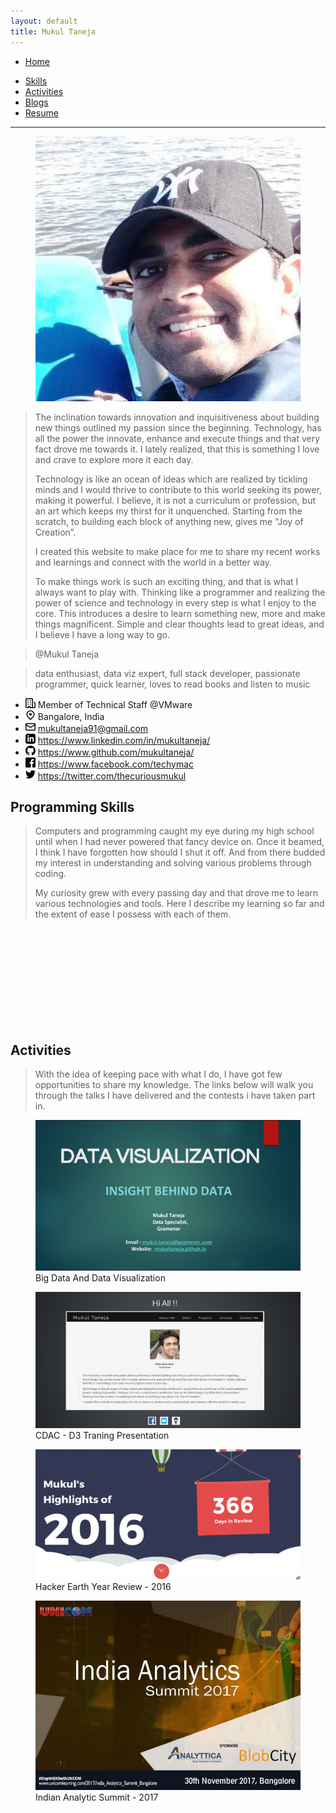 ```yaml
---
layout: default
title: Mukul Taneja
---
```

<div class="page-content-wrapper">
    <div class="container-fluid header p-4">
        <div class="row">
            <div class="col-1"></div>
            <div class="col-5">
                <div class="mt-2">
                    <nav class="navbar navbar-expand-lg">
                        <div class="collapse navbar-collapse">
                            <ul class="navbar-nav w-100">
                                <li class="nav-item w-30 pr-5 text-center">
                                    <a href="/" class="home-link">
                                        <span class="font-weight-bold">Home</span>
                                    </a>
                                </li>
                            </ul>
                        </div>
                    </nav>
                </div>
            </div>
            <div class="col-5">
                <div class="mt-2">
                    <nav class="navbar navbar-expand-lg">
                        <div class="collapse navbar-collapse">
                            <ul class="navbar-nav w-100">
                                <li class="nav-item w-30 pr-5 pl-5 text-center">
                                    <a href="#skills" class="skills-link">
                                        <span class="font-weight-bold">Skills</span>
                                    </a>
                                </li>
                                <li class="nav-item w-30 pr-5 pl-5 text-center">
                                    <a href="#rewards" class="rewards-link">
                                        <span class="font-weight-bold">Activities</span>
                                    </a>
                                </li>
                                <li class="nav-item w-30 pr-5 pl-5 text-center">
                                    <a href="/blogs" class="blogs">
                                        <span class="font-weight-bold">Blogs</span>
                                    </a>
                                </li>
                                <li class="nav-item w-30 pr-5 pl-5 text-center">
                                    <a href="resume/resume.pdf" class="resume" target="_blank">
                                        <span class="font-weight-bold">Resume</span>
                                    </a>
                                </li>
                            </ul>
                        </div>
                    </nav>
                </div>
            </div>
            <div class="col-1"></div>
        </div>
        <hr />
        <div class="row">
            <div class="col-1"></div>
            <div class="col-3">
                <div>
                    <div class="row">
                        <figure class="figure h-75 w-75 mt-5">
                            <img src="static/images/1567535066215.jpg" alt="mukul taneja" class="me img-responsive w-100 h-100"/>
                        </figure>
                    </div>
                </div>
            </div>
            <div class="col-7">
                <div class="pr-5 mt-5">
                    <div class="row">
                        <blockquote class="pt-5 mt-5">
                            <p>
                                The inclination towards innovation and inquisitiveness about building new things outlined my passion since the beginning. Technology, has all the power the innovate, enhance and execute things and that very fact drove me towards it. I lately realized, that this is something I love and crave to explore more it each day.
                            </p>
                            <p>
                                Technology is like an ocean of ideas which are realized by tickling minds and I would thrive to contribute to this world seeking its power, making it powerful. I believe, it is not a curriculum or profession, but an art which keeps my thirst for it unquenched. Starting from the scratch, to building each block of anything new, gives me “Joy of Creation”.
                            </p>
                            <p>
                                I created this website to make place for me to share my recent works and learnings and connect with the world in a better way.
                            </p>
                            <p>
                                To make things work is such an exciting thing, and that is what I always want to play with. Thinking like a programmer and realizing the power of science and technology in every step is what I enjoy to the core. This introduces a desire to learn something new, more and make things magnificent. Simple and clear thoughts lead to great ideas, and I believe I have a long way to go.
                            </p>
                        </blockquote>
                    </div>
                </div>
            </div>
        </div>
        <div class="row">
            <div class="col-1"></div>
            <div class="col-3">
                <div class="row">
                    <blockquote>
                        <p>@Mukul Taneja</p>
                    </blockquote>
                </div>
                <div class="row">
                    <blockquote>
                        <p>
                            data enthusiast, data viz expert, full stack developer, passionate programmer, quick learner, loves to read books and listen to music
                        </p>
                    </blockquote>
                </div>
                <div class="row">
                    <ul class="list-group">
                        <li aria-label="Org: VMware">
                            <svg class="octicon octicon-location" viewBox="0 0 16 16" version="1.1" width="16" height="16" aria-hidden="true"><path fill-rule="evenodd" d="M1.5 14.25c0 .138.112.25.25.25H4v-1.25a.75.75 0 01.75-.75h2.5a.75.75 0 01.75.75v1.25h2.25a.25.25 0 00.25-.25V1.75a.25.25 0 00-.25-.25h-8.5a.25.25 0 00-.25.25v12.5zM1.75 16A1.75 1.75 0 010 14.25V1.75C0 .784.784 0 1.75 0h8.5C11.216 0 12 .784 12 1.75v12.5c0 .085-.006.168-.018.25h2.268a.25.25 0 00.25-.25V8.285a.25.25 0 00-.111-.208l-1.055-.703a.75.75 0 11.832-1.248l1.055.703c.487.325.779.871.779 1.456v5.965A1.75 1.75 0 0114.25 16h-3.5a.75.75 0 01-.197-.026c-.099.017-.2.026-.303.026h-3a.75.75 0 01-.75-.75V14h-1v1.25a.75.75 0 01-.75.75h-3zM3 3.75A.75.75 0 013.75 3h.5a.75.75 0 010 1.5h-.5A.75.75 0 013 3.75zM3.75 6a.75.75 0 000 1.5h.5a.75.75 0 000-1.5h-.5zM3 9.75A.75.75 0 013.75 9h.5a.75.75 0 010 1.5h-.5A.75.75 0 013 9.75zM7.75 9a.75.75 0 000 1.5h.5a.75.75 0 000-1.5h-.5zM7 6.75A.75.75 0 017.75 6h.5a.75.75 0 010 1.5h-.5A.75.75 0 017 6.75zM7.75 3a.75.75 0 000 1.5h.5a.75.75 0 000-1.5h-.5z"></path></svg>
                            <span>Member of Technical Staff @VMware</span>
                        </li>
                        <li aria-label="Location: Bangalore">
                            <svg class="octicon octicon-location" viewBox="0 0 16 16" version="1.1" width="16" height="16" aria-hidden="true"><path fill-rule="evenodd" d="M11.536 3.464a5 5 0 010 7.072L8 14.07l-3.536-3.535a5 5 0 117.072-7.072v.001zm1.06 8.132a6.5 6.5 0 10-9.192 0l3.535 3.536a1.5 1.5 0 002.122 0l3.535-3.536zM8 9a2 2 0 100-4 2 2 0 000 4z"></path></svg>
                            <span>Bangalore, India</span>
                        </li>
                        <li aria-label="Email: mukultaneja91@gmail.com">
                            <svg class="octicon octicon-mail" viewBox="0 0 16 16" version="1.1" width="16" height="16" aria-hidden="true"><path fill-rule="evenodd" d="M1.75 2A1.75 1.75 0 000 3.75v.736a.75.75 0 000 .027v7.737C0 13.216.784 14 1.75 14h12.5A1.75 1.75 0 0016 12.25v-8.5A1.75 1.75 0 0014.25 2H1.75zM14.5 4.07v-.32a.25.25 0 00-.25-.25H1.75a.25.25 0 00-.25.25v.32L8 7.88l6.5-3.81zm-13 1.74v6.441c0 .138.112.25.25.25h12.5a.25.25 0 00.25-.25V5.809L8.38 9.397a.75.75 0 01-.76 0L1.5 5.809z"></path></svg>
                            <a href="mailto:mukultaneja91@gmail.com">mukultaneja91@gmail.com</a>
                        </li>
                        <li aria-label="linkedin: https://www.linkedin.com/in/mukultaneja/">
                            <svg viewBox="0 0 24 24" version="1.1" width="16" height="16" aria-hidden="true"><path d="M19 0h-14c-2.761 0-5 2.239-5 5v14c0 2.761 2.239 5 5 5h14c2.762 0 5-2.239 5-5v-14c0-2.761-2.238-5-5-5zm-11 19h-3v-11h3v11zm-1.5-12.268c-.966 0-1.75-.79-1.75-1.764s.784-1.764 1.75-1.764 1.75.79 1.75 1.764-.783 1.764-1.75 1.764zm13.5 12.268h-3v-5.604c0-3.368-4-3.113-4 0v5.604h-3v-11h3v1.765c1.396-2.586 7-2.777 7 2.476v6.759z"/></svg>
                            <a href="https://www.linkedin.com/in/mukultaneja/" target="_blank">https://www.linkedin.com/in/mukultaneja/</a>
                        </li>
                        <li aria-label="github: https://www.github.com/mukultaneja/">
                            <svg xmlns="http://www.w3.org/2000/svg" width="16" height="16" viewBox="0 0 24 24"><path d="M12 0c-6.626 0-12 5.373-12 12 0 5.302 3.438 9.8 8.207 11.387.599.111.793-.261.793-.577v-2.234c-3.338.726-4.033-1.416-4.033-1.416-.546-1.387-1.333-1.756-1.333-1.756-1.089-.745.083-.729.083-.729 1.205.084 1.839 1.237 1.839 1.237 1.07 1.834 2.807 1.304 3.492.997.107-.775.418-1.305.762-1.604-2.665-.305-5.467-1.334-5.467-5.931 0-1.311.469-2.381 1.236-3.221-.124-.303-.535-1.524.117-3.176 0 0 1.008-.322 3.301 1.23.957-.266 1.983-.399 3.003-.404 1.02.005 2.047.138 3.006.404 2.291-1.552 3.297-1.23 3.297-1.23.653 1.653.242 2.874.118 3.176.77.84 1.235 1.911 1.235 3.221 0 4.609-2.807 5.624-5.479 5.921.43.372.823 1.102.823 2.222v3.293c0 .319.192.694.801.576 4.765-1.589 8.199-6.086 8.199-11.386 0-6.627-5.373-12-12-12z"/></svg>
                            <a href="https://www.github.com/mukultaneja/" target="_blank">https://www.github.com/mukultaneja/</a>
                        </li>
                        <li aria-label="facebook: https://www.facebook.com/techymac">
                            <svg class="octicon octicon-mail" viewBox="0 0 24 24" version="1.1" width="16" height="16" aria-hidden="true"><path d="M22.675 0h-21.35c-.732 0-1.325.593-1.325 1.325v21.351c0 .731.593 1.324 1.325 1.324h11.495v-9.294h-3.128v-3.622h3.128v-2.671c0-3.1 1.893-4.788 4.659-4.788 1.325 0 2.463.099 2.795.143v3.24l-1.918.001c-1.504 0-1.795.715-1.795 1.763v2.313h3.587l-.467 3.622h-3.12v9.293h6.116c.73 0 1.323-.593 1.323-1.325v-21.35c0-.732-.593-1.325-1.325-1.325z"/></svg>
                            <a href="https://www.facebook.com/techymac" target="_blank">https://www.facebook.com/techymac
                            </a>
                        </li>
                        <li aria-label="twitter: https://twitter.com/thecuriousmukul">
                            <svg class="octicon octicon-mail" viewBox="0 0 24 24" version="1.1" width="16" height="16" aria-hidden="true"><path d="M24 4.557c-.883.392-1.832.656-2.828.775 1.017-.609 1.798-1.574 2.165-2.724-.951.564-2.005.974-3.127 1.195-.897-.957-2.178-1.555-3.594-1.555-3.179 0-5.515 2.966-4.797 6.045-4.091-.205-7.719-2.165-10.148-5.144-1.29 2.213-.669 5.108 1.523 6.574-.806-.026-1.566-.247-2.229-.616-.054 2.281 1.581 4.415 3.949 4.89-.693.188-1.452.232-2.224.084.626 1.956 2.444 3.379 4.6 3.419-2.07 1.623-4.678 2.348-7.29 2.04 2.179 1.397 4.768 2.212 7.548 2.212 9.142 0 14.307-7.721 13.995-14.646.962-.695 1.797-1.562 2.457-2.549z"/></svg>
                            <a href="https://twitter.com/thecuriousmukul" target="_blank">https://twitter.com/thecuriousmukul</a>
                        </li>
                    </ul>
                </div>
            </div>
        </div>
    </div>
    <!-- skills section of main page-->
    <div class="container-fluid skills p-4" id="skills">
        <div class="row p-4">
            <div class="col">
                <div class="skill-heading">
                    <h2 class="text-center">
                        Programming Skills
                    </h2>
                </div>
            </div>
        </div>
        <div class="row p-4">
            <div class="col pl-4 pr-4">
                <blockquote>
                    <p>
                        Computers and programming caught my eye during my high school until when I had never powered that fancy device on. Once it beamed, I think I have forgotten how should I shut it off. And from there budded my interest in understanding and solving various problems through coding.
                    </p>
                    <p>
                        My curiosity grew with every passing day and that drove me to learn various technologies and tools. Here I describe my learning so far and the extent of ease I possess with each of them.
                    </p>
                </blockquote>
            </div>
        </div>
        <div class="row p-4">
            <div class="col-12 skills">
                <svg></svg>
            </div>
        </div>
    </div>
    <!-- talks & reward section -->
    <div class="container-fluid rewards p-4" id="rewards">
        <div class="row p-4">
            <div class="col">
                <div class="rewards-heading">
                    <h2 class="text-center">
                        Activities
                    </h2>
                </div>
            </div>
        </div>
        <div class="row p-4">
            <div class="col pl-4 pr-4">
                <blockquote>
                    <p>
                        With the idea of keeping pace with what I do, I have got few opportunities to share my knowledge. The links below will walk you through the talks I have delivered and the contests i have taken part in.
                    </p>
                </blockquote>
            </div>
        </div>
        <div class="row p-4">
            <div class="col pl-4 pr-4">
                <figure class="figure">
                    <a href="https://speakerdeck.com/mukultaneja/big-data-visualization" target="blank.html">
                        <img src="static/images/data-visualization-talk.png" class="talk-images" alt="Talk on Big Data & Visualization"/>
                    </a>
                    <figcaption class="text-center mt-4">
                        Big Data And Data Visualization
                    </figcaption>
                </figure>
            </div>
            <div class="col pl-4 pr-4">
                <figure class="figure">
                    <a href="talks/cdac-training/presentation.html" target="blank.html">
                        <img src="static/images/cdac-presentation.png" class="talk-images" alt="Lecture Slides on D3.js" />
                    </a>
                    <figcaption class="text-center mt-4">
                        CDAC - D3 Traning Presentation
                    </figcaption>
                </figure>
            </div>
            <div class="col pl-4 pr-4">
                <figure class="figure">
                    <a href="https://www.hackerearth.com/year-in-review/2016/mac.thecreator/share/295f68e5916b/" target="blank.html">
                        <img src="static/images/hacker-earth-review.png" class="talk-images" alt="Hacker Earth Year Reviews"/>
                    </a>
                    <figcaption class="text-center mt-4">
                        Hacker Earth Year Review - 2016
                    </figcaption>
                </figure>
            </div>
            <div class="col pl-4 pr-4">
                <figure class="figure">
                    <a href="talks/analytic-summit-2017/presentation.html" target="blank.html">
                        <img src="static/images/analytic-summit-2017.jpeg" class="talk-images" alt="Analytic Summit 2017" />
                    </a>
                    <figcaption class="text-center mt-4">
                        Indian Analytic Summit - 2017
                    </figcaption>
                </figure>
            </div>
        </div>
    </div>
</div>